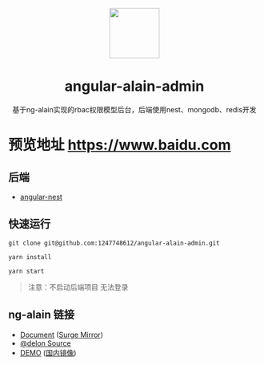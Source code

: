 <p align="center">
  <a href="https://ng-alain.com">
    <img width="100" src="https://ng-alain.com/assets/img/logo-color.svg">
  </a>
</p>

<h1 align="center">angular-alain-admin</h1>

<div align="center">
基于ng-alain实现的rbac权限模型后台，后端使用nest、mongodb、redis开发
</div>

# 预览地址 https://www.baidu.com

## 后端
- [angular-nest]()

## 快速运行
```
git clone git@github.com:1247748612/angular-alain-admin.git

yarn install

yarn start
```
> 注意：不启动后端项目 无法登录

## ng-alain 链接

+ [Document](https://ng-alain.com) ([Surge Mirror](https://ng-alain-doc.surge.sh))
+ [@delon Source](https://github.com/ng-alain/delon)
+ [DEMO](https://ng-alain.surge.sh) ([国内镜像](https://ng-alain.gitee.io/))
